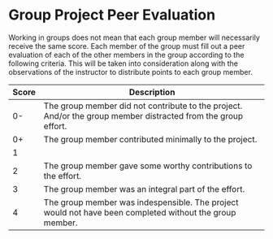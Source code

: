 # Group Project Peer Evaluation

Working in groups does not mean that each group member will necessarily receive the same score.  Each member of the group must fill out a peer evaluation of each of the other members in the group according to the following criteria.  This will be taken into consideration along with the observations of the instructor to distribute points to each group member.

Score | Description
----- | -----------
0- | The group member did not contribute to the project.  And/or the group member distracted from the group effort.
0+ | The group member contributed minimally to the project.
1 | 
2 | The group member gave some worthy contributions to the effort.
3 | The group member was an integral part of the effort.
4 | The group member was indespensible.  The project would not have been completed without the group member.
